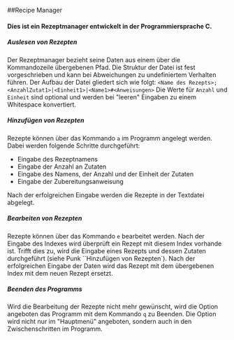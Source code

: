 ##Recipe Manager

#### Dies ist ein Rezeptmanager entwickelt in der Programmiersprache C. 

##### Auslesen von Rezepten
Der Rezeptmanager bezieht seine Daten aus einem über die Kommandozeile übergebenen Pfad.
Die Struktur der Datei ist fest vorgeschrieben und kann bei Abweichungen zu undefiniertem Verhalten führen.
Der Aufbau der Datei gliedert sich wie folgt:
``<Name des Rezepts>;<AnzahlZutat1>|<Einheit1>|<Name1>#<Anweisungen>`` 
Die Werte für ``Anzahl`` und ``Einheit`` sind optional und werden bei "leeren" Eingaben zu einem Whitespace konvertiert.

##### Hinzufügen von Rezepten
Rezepte können über das Kommando ``a`` im Programm angelegt werden. Dabei werden  folgende Schritte durchgeführt:
* Eingabe des Rezeptnamens
* Eingabe der Anzahl an Zutaten
* Eingabe des Namens, der Anzahl und der Einheit der Zutaten
* Eingabe der Zubereitungsanweisung

Nach der erfolgreichen Eingabe werden die Rezepte in der Textdatei abgelegt.

##### Bearbeiten von Rezepten
Rezepte können über das Kommando ``e`` bearbeitet werden. Nach der Eingabe des Indexes wird überprüft
ein Rezept mit diesem Index vorhande ist. Trifft dies zu, wird die Eingabe eines Rezepts und dessen Zutaten durchgeführt 
(siehe Punk ``Hinzufügen von Rezepten`). Nach der erfolgreichen Eingabe der Daten wird das Rezept mit dem
übergebenen Index mit dem neuen Rezept ersetzt.

##### Beenden des Programms
Wird die Bearbeitung der Rezepte nicht mehr gewünscht, wird die Option angeboten das Programm mit dem Kommando
``q`` zu Beenden. Die Option wird nicht nur im "Hauptmenü" angeboten, sondern auch in den Zwischenschritten im Programm.